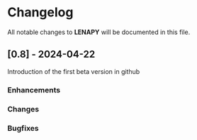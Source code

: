 # Changelog

All notable changes to **LENAPY** will be documented in this file.

## [0.8] - 2024-04-22
Introduction of the first beta version in github

### Enhancements

### Changes

### Bugfixes
